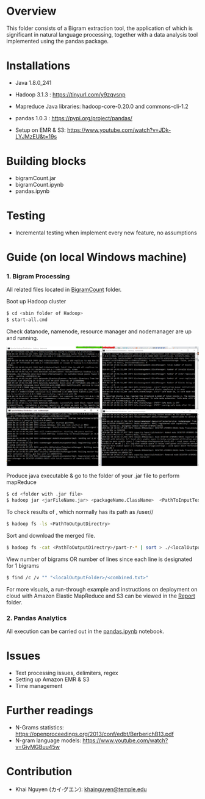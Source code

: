 # Overview 
This folder consists of a Bigram extraction tool, the application of which is significant in natural language processing, together with a data analysis tool implemented using the pandas package.

# Installations
* Java 1.8.0_241
* Hadoop 3.1.3 : https://tinyurl.com/y9zqvsnp
* Mapreduce Java libraries: hadoop-core-0.20.0 and commons-cli-1.2 
* pandas 1.0.3 : https://pypi.org/project/pandas/

* Setup on EMR & S3: https://www.youtube.com/watch?v=JDk-LYJMzEU&t=19s

# Building blocks
* bigramCount.jar
* bigramCount.ipynb
* pandas.ipynb

# Testing
* Incremental testing when implement every new feature, no assumptions

# Guide (on local Windows machine)

### 1. Bigram Processing
All related files located in [BigramCount](https://github.com/KhaiTTNguyen/CIS_4517_DataIntensive_and_CloudComputing/tree/master/Project_5/BigramCount) folder.

Boot up Hadoop cluster
```bash
$ cd <sbin folder of Hadoop>
$ start-all.cmd
``` 
Check datanode, namenode, resource manager and nodemanager are up and running.


![boot_hadoop](./images/nodes.png)

Produce java executable & go to the folder of your .jar file to perform mapReduce
```bash
$ cd <folder with .jar file>
$ hadoop jar <jarFileName.jar> <packageName.ClassName>  <PathToInputTextFile> <PathToOutputDirectry>
```

To check results of <storageFolderOnHDFS>, which normally has its path as /user/<username>/<PathToOutputDirectry>
```bash
$ hadoop fs -ls <PathToOutputDirectry>
```

Sort and download the merged file.
```bash
$ hadoop fs -cat <PathToOutputDirectry>/part-r-* | sort > ./<localOutputFolder>/<combined.txt>
```
View number of bigrams OR number of lines since each line is designated for 1 bigrams
```bash
$ find /c /v "" "<localOutputFolder>/<combined.txt>"
```

For more visuals, a run-through example and instructions on deployment on cloud with Amazon Elastic MapReduce and S3 can be viewed in the [Report](https://github.com/KhaiTTNguyen/CIS_4517_DataIntensive_and_CloudComputing/tree/master/Project_5/Report) folder.

### 2. Pandas Analytics

All execution can be carried out in the [pandas.ipynb](https://github.com/KhaiTTNguyen/CIS_4517_DataIntensive_and_CloudComputing/blob/master/Project_5/pandas.ipynb) notebook.

# Issues
* Text processing issues, delimiters, regex
* Setting up Amazon EMR & S3
* Time management

# Further readings
* N-Grams statistics: https://openproceedings.org/2013/conf/edbt/BerberichB13.pdf
* N-gram language models: https://www.youtube.com/watch?v=GiyMGBuu45w

# Contribution
* Khai Nguyen (カイ∙グエン):  khainguyen@temple.edu